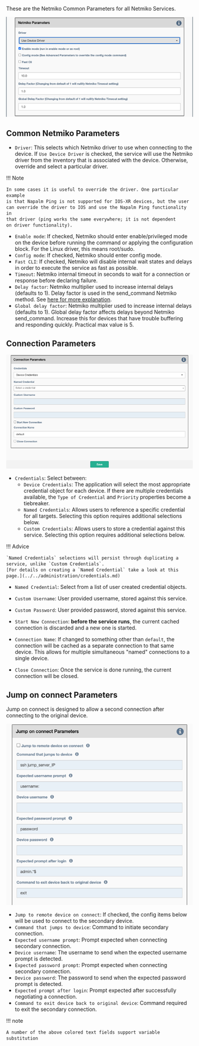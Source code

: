 These are the Netmiko Common Parameters for all Netmiko Services.

![Netmiko Common Parameters](../../_static/automation/service_types/netmiko_parameters.png)

## Common Netmiko Parameters

-   `Driver`: This selects which Netmiko driver to use when connecting to
    the device. If `Use Device Driver` is checked, the service will use
    the Netmiko driver from the inventory that is associated with the device.
    Otherwise, override and select a particular driver.

!!! Note

    In some cases it is useful to override the driver. One particular example
    is that Napalm Ping is not supported for IOS-XR devices, but the user
    can override the driver to IOS and use the Napalm Ping functionality in
    that driver (ping works the same everywhere; it is not dependent
    on driver functionality).

-   `Enable mode`: If checked, Netmiko should enter enable/privileged
    mode on the device before running the command or applying the
    configuration block. For the Linux driver, this means root/sudo.
-   `Config mode`: If checked, Netmiko should enter config mode.
-   `Fast CLI`: If checked, Netmiko will disable internal wait states and
    delays in order to execute the service as fast as possible.
-   `Timeout`: Netmiko internal timeout in seconds to wait for a
    connection or response before declaring failure.
-   `Delay factor`: Netmiko multiplier used to increase internal delays
    (defaults to 1). Delay factor is used in the send_command Netmiko
    method. See [here for more explanation](https://pynet.twb-tech.com/blog/automation/netmiko-what-is-done.html).
-   `Global delay factor`: Netmiko multiplier used to increase internal
    delays (defaults to 1). Global delay factor affects delays
    beyond Netmiko send_command. Increase this for devices that have
    trouble buffering and responding quickly. Practical max value is 5.

## Connection Parameters

![Netmiko Connection Parameters](../../_static/automation/service_types/netmiko_connection_parameters.png)

- `Credentials`: Select between:
    - `Device Credentials`: The application will select the most appropriate credential
      object for each device. If there are multiple credentials available, the 
      `Type of Credential` and `Priority` properties become a tiebreaker.
    - `Named Credentials`: Allows users to reference a specific credential for all targets. Selecting this 
      option requires additional selections below.
    - `Custom Credentials`: Allows users to store a credential against this service. Selecting this 
      option requires additional selections below.
      
!!! Advice

    `Named Credentials` selections will persist through duplicating a service, unlike `Custom Credentials`. 
    [For details on creating a `Named Credential` take a look at this page.](../../administration/credentials.md) 

- `Named Credential`: Select from a list of user created credential objects. 
- `Custom Username`: User provided username, stored against this service.
- `Custom Password`: User provided password, stored against this service.


- `Start New Connection`: **before the service runs**, the current
  cached connection is discarded and a new one is started.
    
- `Connection Name`: If changed to something other than `default`, the
  connection will be cached as a separate connection to that same device.
  This allows for multiple simultaneous "named" connections to a single
  device.
    
- `Close Connection`: Once the service is done running, the current
  connection will be closed.

## Jump on connect Parameters

Jump on connect is designed to allow a second connection after
connecting to the original device.

![Netmiko Jump On Connect Parameters](../../_static/automation/service_types/netmiko_jumponconnect.png)

-   `Jump to remote device on connect`: If checked, the config items
    below will be used to connect to the secondary device.
-   `Command that jumps to device`: Command to initiate secondary
    connection.
-   `Expected username prompt`: Prompt expected when connecting secondary
    connection.
-   `Device username`: The username to send when the expected username
    prompt is detected.
-   `Expected password prompt`: Prompt expected when connecting secondary
    connection.
-   `Device password`: The password to send when the expected password
    prompt is detected.
-   `Expected prompt after login`: Prompt expected after successfully
    negotiating a connection.
-   `Command to exit device back to original device`: Command required to
    exit the secondary connection.

!!! note

    A number of the above colored text fields support variable substitution
   
